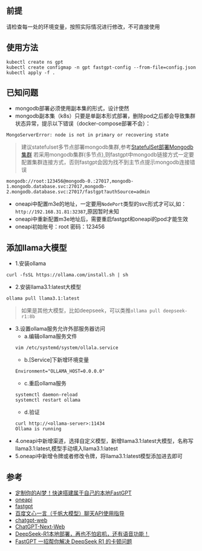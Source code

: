 ## 前提
请检查每一处的环境变量，按照实际情况进行修改，不可直接使用

## 使用方法
```
kubectl create ns gpt
kubectl create configmap -n gpt fastgpt-config --from-file=config.json
kubectl apply -f .
```

## 已知问题
- mongodb部署必须使用副本集的形式，设计使然
- mongodb副本集（k8s）只要是单副本形式部署，删除pod之后都会导致集群状态异常，提示以下错误（docker-compose部署不会）：
```
MongoServerError: node is not in primary or recovering state
```
> 建议statefulset多节点部署mongodb集群,参考[StatefulSet部署Mongodb集群](../database/mongodb/readme.md)
> 若采用mongodb集群(多节点),则fastgpt中mongodb链接方式一定要配置集群连接方式，否则fastgpt会因为找不到主节点提示mongodb连接错误
```
mongodb://root:123456@mongodb-0.:27017,mongodb-1.mongodb.database.svc:27017,mongodb-2.mongodb.database.svc:27017/fastgpt?authSource=admin
```

- oneapi中配置m3e的地址，一定要用`NodePort`类型的svc形式才可以,如：`http://192.168.31.81:32387`,原因暂时未知
- oneapi中重新配置m3e地址后，需要重启fastgpt和oneapi的pod才能生效
- oneapi初始账号：root  密码：123456

## 添加llama大模型
- 1.安装ollama
```
curl -fsSL https://ollama.com/install.sh | sh
```
- 2.安装llama3.1:latest大模型
```
ollama pull llama3.1:latest
```

> 如果是其他大模型，比如deepseek，可以类推`ollama pull deepseek-r1:8b`

- 3.设置ollama服务允许外部服务器访问
  - a.编辑ollama服务文件
  ```
  vim /etc/systemd/system/ollala.service
  ```
  - b.[Service]下新增环境变量
  ```
  Environment="OLLAMA_HOST=0.0.0.0"
  ```
  - c.重启ollama服务
  ```
  systemctl daemon-reload
  systemctl restart ollama
  ```
  - d.验证
  ```
  curl http://<ollama-server>:11434
  Ollama is running
  ```
- 4.oneapi中新增渠道，选择自定义模型，新增llama3.1:latest大模型，名称写llama3.1:latest,模型手动填入llama3.1:latest
- 5.oneapi中新增令牌或者修改令牌，将llama3.1:latest模型添加进去即可

## 参考
- [定制你的AI梦！快速搭建属于自己的本地FastGPT][1]
- [oneapi][2]
- [fastgpt][3]
- [百度文心一言（千帆大模型）聊天API使用指导][4]
- [chatgpt-web][5]
- [ChatGPT-Next-Web][6]
- [DeepSeek-R1本地部署，再也不怕宕机，还有语音功能！][7]
- [FastGPT 一招帮你解决 DeepSeek R1 的卡顿问题][8]

[1]: https://mp.weixin.qq.com/s/ECMU8puDhumDIonfsdYlUA
[2]: https://github.com/songquanpeng/one-api
[3]: https://github.com/labring/fastgpt
[4]: https://cloud.baidu.com/qianfandev/topic/268180
[5]: https://github.com/Chanzhaoyu/chatgpt-web
[6]: https://github.com/Yidadaa/ChatGPT-Next-Web
[7]: https://blog.csdn.net/2401_84204207/article/details/14538991
[8]: https://mp.weixin.qq.com/s/qvUrioKPhTrXlu0WqIDwKw
